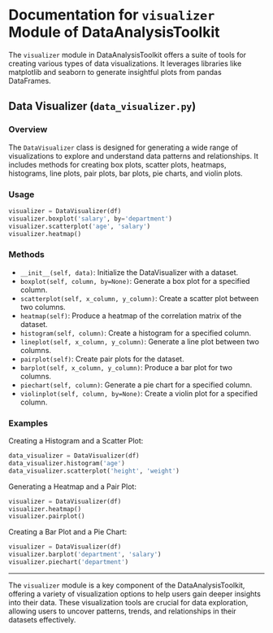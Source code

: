 # Documentation for `visualizer` Module of DataAnalysisToolkit

The `visualizer` module in DataAnalysisToolkit offers a suite of tools for creating various types of data visualizations. It leverages libraries like matplotlib and seaborn to generate insightful plots from pandas DataFrames.

## Data Visualizer (`data_visualizer.py`)

### Overview

The `DataVisualizer` class is designed for generating a wide range of visualizations to explore and understand data patterns and relationships. It includes methods for creating box plots, scatter plots, heatmaps, histograms, line plots, pair plots, bar plots, pie charts, and violin plots.

### Usage

```python
visualizer = DataVisualizer(df)
visualizer.boxplot('salary', by='department')
visualizer.scatterplot('age', 'salary')
visualizer.heatmap()
```

### Methods

- `__init__(self, data)`: Initialize the DataVisualizer with a dataset.
- `boxplot(self, column, by=None)`: Generate a box plot for a specified column.
- `scatterplot(self, x_column, y_column)`: Create a scatter plot between two columns.
- `heatmap(self)`: Produce a heatmap of the correlation matrix of the dataset.
- `histogram(self, column)`: Create a histogram for a specified column.
- `lineplot(self, x_column, y_column)`: Generate a line plot between two columns.
- `pairplot(self)`: Create pair plots for the dataset.
- `barplot(self, x_column, y_column)`: Produce a bar plot for two columns.
- `piechart(self, column)`: Generate a pie chart for a specified column.
- `violinplot(self, column, by=None)`: Create a violin plot for a specified column.

### Examples

Creating a Histogram and a Scatter Plot:

```python
data_visualizer = DataVisualizer(df)
data_visualizer.histogram('age')
data_visualizer.scatterplot('height', 'weight')
```

Generating a Heatmap and a Pair Plot:

```python
visualizer = DataVisualizer(df)
visualizer.heatmap()
visualizer.pairplot()
```

Creating a Bar Plot and a Pie Chart:

```python
visualizer = DataVisualizer(df)
visualizer.barplot('department', 'salary')
visualizer.piechart('department')
```

---

The `visualizer` module is a key component of the DataAnalysisToolkit, offering a variety of visualization options to help users gain deeper insights into their data. These visualization tools are crucial for data exploration, allowing users to uncover patterns, trends, and relationships in their datasets effectively.
